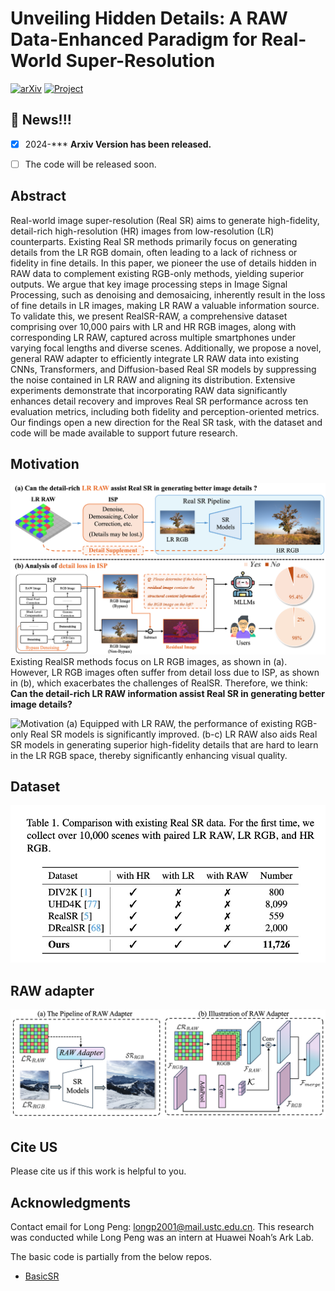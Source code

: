 # Unveiling Hidden Details: A RAW Data-Enhanced Paradigm for Real-World Super-Resolution

[![arXiv](https://img.shields.io/badge/arXiv-Paper-<COLOR>.svg)]([https://arxiv.org/abs/2408.11758](https://arxiv.org/abs/2405.07023))  [![Project](https://img.shields.io/badge/Project-Page-blue.svg)]() 

## :bookmark: News!!!
- [x] 2024-*** **Arxiv Version has been released.**
- [ ] The code will be released soon.



## Abstract

Real-world image super-resolution (Real SR) aims to generate high-fidelity, detail-rich high-resolution (HR) images from low-resolution (LR) counterparts. Existing Real SR methods primarily focus on generating details from the LR RGB domain, often leading to a lack of richness or fidelity in fine details. In this paper, we pioneer the use of details hidden in RAW data to complement existing RGB-only methods, yielding superior outputs. We argue that key image processing steps in Image Signal Processing, such as denoising and demosaicing, inherently result in the loss of fine details in LR images, making LR RAW a valuable information source. To validate this, we present RealSR-RAW, a comprehensive dataset comprising over 10,000 pairs with LR and HR RGB images, along with corresponding LR RAW, captured across multiple smartphones under varying focal lengths and diverse scenes. Additionally, we propose a novel, general RAW adapter to efficiently integrate LR RAW data into existing CNNs, Transformers, and Diffusion-based Real SR models by suppressing the noise contained in LR RAW and aligning its distribution. Extensive experiments demonstrate that incorporating RAW data significantly enhances detail recovery and improves Real SR performance across ten evaluation metrics, including both fidelity and perception-oriented metrics. Our findings open a new direction for the Real SR task, with the dataset and code will be made available to support future research.

## Motivation
![Motivation](src/Fig2.png)
Existing RealSR methods focus on LR RGB images, as shown in (a). However, LR RGB images often suffer from detail loss due to ISP, as shown in (b), which exacerbates the challenges of RealSR. Therefore, we think: **Can the detail-rich LR RAW information assist Real SR in generating better image details?**

![Motivation](src/Fig1.png)
(a) Equipped with LR RAW, the performance of existing RGB-only Real SR models is significantly improved. (b-c) LR RAW also aids Real SR models in generating superior high-fidelity details that are hard to learn in the LR RGB space, thereby significantly enhancing visual quality.


## Dataset
![Dataset](src/datasets.jpg)

## RAW adapter
![Dataset](src/framework_RAW.png)


## Cite US
Please cite us if this work is helpful to you. 


## Acknowledgments
Contact email for Long Peng: longp2001@mail.ustc.edu.cn. This research was conducted while Long Peng was an intern at Huawei Noah’s Ark Lab.

The basic code is partially from the below repos.
- [BasicSR]([link](https://github.com/XPixelGroup/BasicSR))
